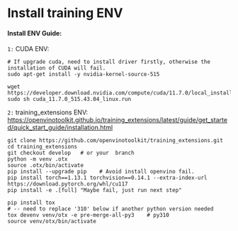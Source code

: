 # Install training ENV

#### Install ENV Guide: 

``1:`` CUDA ENV:
```
# If upgrade cuda, need to install driver firstly, otherwise the installation of CUDA will fail.
sudo apt-get install -y nvidia-kernel-source-515    

wget https://developer.download.nvidia.com/compute/cuda/11.7.0/local_installers/cuda_11.7.0_515.43.04_linux.run 
sudo sh cuda_11.7.0_515.43.04_linux.run
```

``2:`` training_extensions ENV: <br>
https://openvinotoolkit.github.io/training_extensions/latest/guide/get_started/quick_start_guide/installation.html

```
git clone https://github.com/openvinotoolkit/training_extensions.git
cd training_extensions
git checkout develop   # or your  branch
python -m venv .otx
source .otx/bin/activate
pip install --upgrade pip    # Avoid install openvino fail.
pip install torch==1.13.1 torchvision==0.14.1 --extra-index-url https://download.pytorch.org/whl/cu117
pip install -e .[full] "Maybe fail, just run next step"

pip install tox
# -- need to replace '310' below if another python version needed
tox devenv venv/otx -e pre-merge-all-py3    # py310
source venv/otx/bin/activate

```